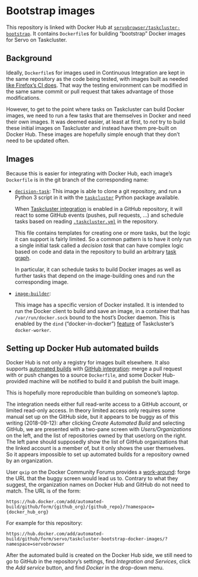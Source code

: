 # Bootstrap images

This repository is linked with Docker Hub at [`servobrowser/taskcluster-bootstrap`][hub].
It contains `Dockerfile`s for building “bootstrap” Docker images for Servo on Taskcluster.

## Background

Ideally, `Dockerfile`s for images used in Continuous Integration are kept
in the same repository as the code being tested,
with images built as needed [like Firefox’s CI does][firefox].
That way the testing environment can be modified in the same same commit or pull request
that takes advantage of those modifications.

However, to get to the point where tasks on Taskcluster can build Docker images,
we need to run a few tasks that are themselves in Docker and need their own images.
It was deemed easier, at least at first, to *not* try to build these initial images on Taskcluster
and instead have them pre-built on Docker Hub.
These images are hopefully simple enough that they don’t need to be updated often.

## Images

Because this is easier for integrating with Docker Hub,
each image’s `Dockerfile` is in the git branch of the corresponding name:

* [`decision-task`]:
  This image is able to clone a git repository,
  and run a Python 3 script in it with the [`taskcluster`][tc.py] Python package available.

  When [Taskcluster integration][tc-gh] is enabled in a GitHub repository,
  it will react to some GitHub events (pushes, pull requests, …)
  and schedule tasks based on reading [`.taskcluster.yml`] in the repository.

  This file contains templates for creating one or more tasks,
  but the logic it can support is fairly limited.
  So a common pattern is to have it only run a single initial task called a *decision task*
  that can have complex logic based on code and data in the repository
  to build an arbitrary [task graph].

  In particular, it can schedule tasks to build Docker images
  as well as further tasks that depend on the image-building ones
  and run the corresponding image.

* [`image-builder`]:

  This image has a specific version of Docker installed.
  It is intended to run the Docker client to build and save an image,
  in a container that has `/var/run/docker.sock` bound to the host’s Docker daemon.
  This is enabled by the `dind` (“docker-in-docker”) [feature] of Taskcluster’s `docker-worker`.


[hub]: https://hub.docker.com/r/servobrowser/taskcluster-bootstrap/
[firefox]: https://firefox-source-docs.mozilla.org/taskcluster/taskcluster/docker-images.html
[`decision-task`]: https://github.com/servo/taskcluster-bootstrap-docker-images/tree/decision-task
[tc.py]: https://pypi.org/project/taskcluster/
[tc-gh]: https://docs.taskcluster.net/docs/manual/using/github
[`.taskcluster.yml`]: https://docs.taskcluster.net/docs/reference/integrations/taskcluster-github/docs/taskcluster-yml-v1
[task graph]: https://docs.taskcluster.net/docs/manual/using/task-graph
[`image-builder`]: https://github.com/servo/taskcluster-bootstrap-docker-images/tree/image-builder
[feature]: https://docs.taskcluster.net/docs/reference/workers/docker-worker/docs/payload


## Setting up Docker Hub automated builds

Docker Hub is not only a registry for images built elsewhere.
It also supports [automated builds] with [GitHub integration]:
merge a pull request with or push changes to a source `Dockerfile`,
and some Docker Hub-provided machine will be notified to build it and publish the built image.

This is hopefully more reproducible than building on someone’s laptop.

The integration needs either full read-write access to a GitHub account,
or limited read-only access.
In theory limited access only requires some manual set up on the GitHub side,
but it appears to be buggy as of this writing (2018-09-12):
after clicking *Create Automated Build* and selecting GitHub,
we are presented with a two-pane screen with *Users/Organizations* on the left,
and the list of repositories owned by that user/org on the right.
The left pane should supposedly show the list of GitHub organizations
that the linked account is a member of, but it only shows the user themselves.
So it appears impossible to set up automated builds for a repository owned by an organization.

User `qxip` on the Docker Community Forums provides a [work-around]:
forge the URL that the buggy screen would lead us to.
Contrary to what they suggest, the organization names on Docker Hub and GitHub do not need to match.
The URL is of the form:

```
https://hub.docker.com/add/automated-build/github/form/{github_org}/{github_repo}/?namespace={docker_hub_org}
```

For example for this repository:

```
https://hub.docker.com/add/automated-build/github/form/servo/taskcluster-bootstrap-docker-images/?namespace=servobrowser
```

After the automated build is created on the Docker Hub side,
we still need to go to GitHub in the repository’s settings,
find *Integration and Services*,
click the *Add service* button,
and find *Docker* in the drop-down menu.


[automated builds]: https://docs.docker.com/docker-hub/builds/
[github integration]: https://docs.docker.com/docker-hub/github/
[work-around]: https://forums.docker.com/t/cant-access-new-github-organization-for-automated-builds/1080/13
